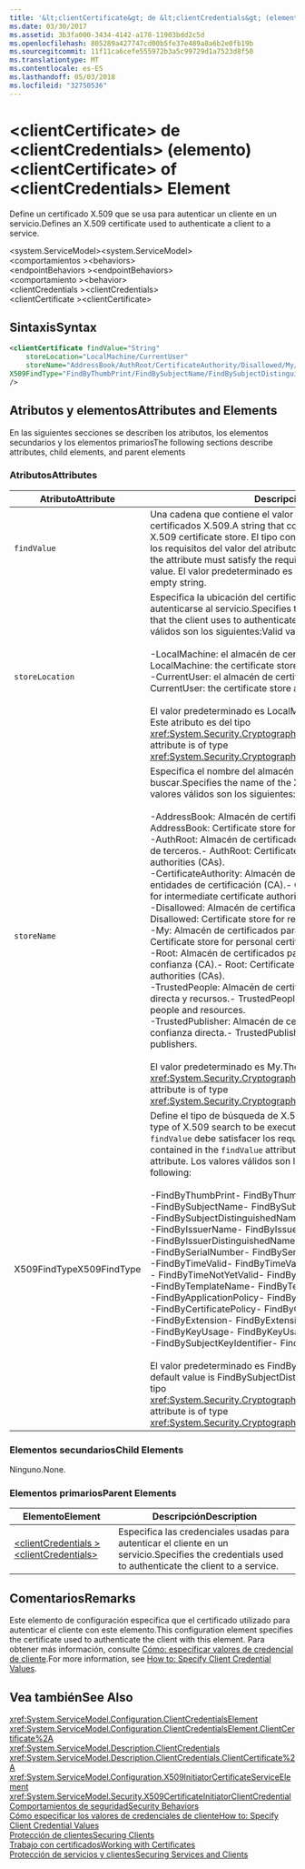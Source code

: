 ```yaml
---
title: '&lt;clientCertificate&gt; de &lt;clientCredentials&gt; (elemento)'
ms.date: 03/30/2017
ms.assetid: 3b3fa000-3434-4142-a178-11903bdd2c5d
ms.openlocfilehash: 805289a427747cd00b5fe37e489a8a6b2e0fb19b
ms.sourcegitcommit: 11f11ca6cefe555972b3a5c99729d1a7523d8f50
ms.translationtype: MT
ms.contentlocale: es-ES
ms.lasthandoff: 05/03/2018
ms.locfileid: "32750536"
---
```

# <a name="ltclientcertificategt-of-ltclientcredentialsgt-element"></a><span data-ttu-id="38de5-102">&lt;clientCertificate&gt; de &lt;clientCredentials&gt; (elemento)</span><span class="sxs-lookup"><span data-stu-id="38de5-102">&lt;clientCertificate&gt; of &lt;clientCredentials&gt; Element</span></span>
<span data-ttu-id="38de5-103">Define un certificado X.509 que se usa para autenticar un cliente en un servicio.</span><span class="sxs-lookup"><span data-stu-id="38de5-103">Defines an X.509 certificate used to authenticate a client to a service.</span></span>  
  
 <span data-ttu-id="38de5-104">\<system.ServiceModel></span><span class="sxs-lookup"><span data-stu-id="38de5-104">\<system.ServiceModel></span></span>  
<span data-ttu-id="38de5-105">\<comportamientos ></span><span class="sxs-lookup"><span data-stu-id="38de5-105">\<behaviors></span></span>  
<span data-ttu-id="38de5-106">\<endpointBehaviors ></span><span class="sxs-lookup"><span data-stu-id="38de5-106">\<endpointBehaviors></span></span>  
<span data-ttu-id="38de5-107">\<comportamiento ></span><span class="sxs-lookup"><span data-stu-id="38de5-107">\<behavior></span></span>  
<span data-ttu-id="38de5-108">\<clientCredentials ></span><span class="sxs-lookup"><span data-stu-id="38de5-108">\<clientCredentials></span></span>  
<span data-ttu-id="38de5-109">\<clientCertificate ></span><span class="sxs-lookup"><span data-stu-id="38de5-109">\<clientCertificate></span></span>  
  
## <a name="syntax"></a><span data-ttu-id="38de5-110">Sintaxis</span><span class="sxs-lookup"><span data-stu-id="38de5-110">Syntax</span></span>  
  
```xml  
<clientCertificate findValue="String"   
    storeLocation="LocalMachine/CurrentUser"  
    storeName="AddressBook/AuthRoot/CertificateAuthority/Disallowed/My/Root/TrustedPeople/TrustedPublisher"  
X509FindType="FindByThumbPrint/FindBySubjectName/FindBySubjectDistinguishedName/FindByIssuerName/FindByIssuerDistinguishedName/FindBySerialNumber/FindByTimeValid/FindByTimeNotYetValid/FindByTemplateName/FindByApplicationPolicy/FindByCertificatePolicy/FindByExtension/FindByKeyUsage/FindBySubjectKeyIdentifier"  
/>  
```  
  
## <a name="attributes-and-elements"></a><span data-ttu-id="38de5-111">Atributos y elementos</span><span class="sxs-lookup"><span data-stu-id="38de5-111">Attributes and Elements</span></span>  
 <span data-ttu-id="38de5-112">En las siguientes secciones se describen los atributos, los elementos secundarios y los elementos primarios</span><span class="sxs-lookup"><span data-stu-id="38de5-112">The following sections describe attributes, child elements, and parent elements</span></span>  
  
### <a name="attributes"></a><span data-ttu-id="38de5-113">Atributos</span><span class="sxs-lookup"><span data-stu-id="38de5-113">Attributes</span></span>  
  
|<span data-ttu-id="38de5-114">Atributo</span><span class="sxs-lookup"><span data-stu-id="38de5-114">Attribute</span></span>|<span data-ttu-id="38de5-115">Descripción</span><span class="sxs-lookup"><span data-stu-id="38de5-115">Description</span></span>|  
|---------------|-----------------|  
|`findValue`|<span data-ttu-id="38de5-116">Una cadena que contiene el valor que se va a buscar en el almacén de certificados X.509.</span><span class="sxs-lookup"><span data-stu-id="38de5-116">A string that contains the value to search for in the X.509 certificate store.</span></span> <span data-ttu-id="38de5-117">El tipo contenido en el atributo debe satisfacer los requisitos del valor del atributo `X509FindType`.</span><span class="sxs-lookup"><span data-stu-id="38de5-117">The type contained in the attribute must satisfy the requirements of the `X509FindType` attribute value.</span></span> <span data-ttu-id="38de5-118">El valor predeterminado es una cadena vacía.</span><span class="sxs-lookup"><span data-stu-id="38de5-118">The default is an empty string.</span></span>|  
|`storeLocation`|<span data-ttu-id="38de5-119">Especifica la ubicación del certificado X.509 que usa el cliente para autenticarse al servicio.</span><span class="sxs-lookup"><span data-stu-id="38de5-119">Specifies the location of the X.509 certificate that the client uses to authenticate itself to the service.</span></span> <span data-ttu-id="38de5-120">Los valores válidos son los siguientes:</span><span class="sxs-lookup"><span data-stu-id="38de5-120">Valid values include the following:</span></span><br /><br /> <span data-ttu-id="38de5-121">-LocalMachine: el almacén de certificados asignado al equipo local.</span><span class="sxs-lookup"><span data-stu-id="38de5-121">-   LocalMachine: the certificate store assigned to the local machine.</span></span><br /><span data-ttu-id="38de5-122">-CurrentUser: el almacén de certificados asignado al usuario actual.</span><span class="sxs-lookup"><span data-stu-id="38de5-122">-   CurrentUser: the certificate store assigned to the current user.</span></span><br /><br /> <span data-ttu-id="38de5-123">El valor predeterminado es LocalMachine.</span><span class="sxs-lookup"><span data-stu-id="38de5-123">The default is LocalMachine.</span></span> <span data-ttu-id="38de5-124">Este atributo es del tipo <xref:System.Security.Cryptography.X509Certificates.StoreLocation>.</span><span class="sxs-lookup"><span data-stu-id="38de5-124">This attribute is of type <xref:System.Security.Cryptography.X509Certificates.StoreLocation>.</span></span>|  
|`storeName`|<span data-ttu-id="38de5-125">Especifica el nombre del almacén del certificado X.509 que se va a buscar.</span><span class="sxs-lookup"><span data-stu-id="38de5-125">Specifies the name of the X.509 certificate store to search.</span></span> <span data-ttu-id="38de5-126">Los valores válidos son los siguientes:</span><span class="sxs-lookup"><span data-stu-id="38de5-126">Valid values include the following:</span></span><br /><br /> <span data-ttu-id="38de5-127">-AddressBook: Almacén de certificados para otros usuarios.</span><span class="sxs-lookup"><span data-stu-id="38de5-127">-   AddressBook: Certificate store for other users.</span></span><br /><span data-ttu-id="38de5-128">-AuthRoot: Almacén de certificados para entidades de certificación (CA) de terceros.</span><span class="sxs-lookup"><span data-stu-id="38de5-128">-   AuthRoot: Certificate store for third-party certificate authorities (CAs).</span></span><br /><span data-ttu-id="38de5-129">-CertificateAuthority: Almacén de certificados intermedios para entidades de certificación (CA).</span><span class="sxs-lookup"><span data-stu-id="38de5-129">-   CertificateAuthority: Certificate store for intermediate certificate authorities (CAs).</span></span><br /><span data-ttu-id="38de5-130">-Disallowed: Almacén de certificados para certificados revocados.</span><span class="sxs-lookup"><span data-stu-id="38de5-130">-   Disallowed: Certificate store for revoked certificates.</span></span><br /><span data-ttu-id="38de5-131">-My: Almacén de certificados para los certificados personales.</span><span class="sxs-lookup"><span data-stu-id="38de5-131">-   My: Certificate store for personal certificates.</span></span><br /><span data-ttu-id="38de5-132">-Root: Almacén de certificados para entidades de certificación raíz de confianza (CA).</span><span class="sxs-lookup"><span data-stu-id="38de5-132">-   Root: Certificate store for trusted root certificate authorities (CAs).</span></span><br /><span data-ttu-id="38de5-133">-TrustedPeople: Almacén de certificados para las personas de confianza directa y recursos.</span><span class="sxs-lookup"><span data-stu-id="38de5-133">-   TrustedPeople: Certificate store for directly trusted people and resources.</span></span><br /><span data-ttu-id="38de5-134">-TrustedPublisher: Almacén de certificados para publicadores de confianza directa.</span><span class="sxs-lookup"><span data-stu-id="38de5-134">-   TrustedPublisher: Certificate store for directly trusted publishers.</span></span><br /><br /> <span data-ttu-id="38de5-135">El valor predeterminado es My.</span><span class="sxs-lookup"><span data-stu-id="38de5-135">The default is My.</span></span> <span data-ttu-id="38de5-136">Este atributo es del tipo <xref:System.Security.Cryptography.X509Certificates.StoreName>.</span><span class="sxs-lookup"><span data-stu-id="38de5-136">This attribute is of type <xref:System.Security.Cryptography.X509Certificates.StoreName>.</span></span>|  
|<span data-ttu-id="38de5-137">X509FindType</span><span class="sxs-lookup"><span data-stu-id="38de5-137">X509FindType</span></span>|<span data-ttu-id="38de5-138">Define el tipo de búsqueda de X.509 que se va a ejecutar.</span><span class="sxs-lookup"><span data-stu-id="38de5-138">Defines the type of X.509 search to be executed.</span></span> <span data-ttu-id="38de5-139">El tipo contenido en el atributo `findValue` debe satisfacer los requisitos de este atributo.</span><span class="sxs-lookup"><span data-stu-id="38de5-139">The type contained in the `findValue` attribute must satisfy the requirements of this attribute.</span></span> <span data-ttu-id="38de5-140">Los valores válidos son los siguientes:</span><span class="sxs-lookup"><span data-stu-id="38de5-140">Valid values include the following:</span></span><br /><br /> <span data-ttu-id="38de5-141">-FindByThumbPrint</span><span class="sxs-lookup"><span data-stu-id="38de5-141">-   FindByThumbPrint</span></span><br /><span data-ttu-id="38de5-142">-FindBySubjectName</span><span class="sxs-lookup"><span data-stu-id="38de5-142">-   FindBySubjectName</span></span><br /><span data-ttu-id="38de5-143">-FindBySubjectDistinguishedName</span><span class="sxs-lookup"><span data-stu-id="38de5-143">-   FindBySubjectDistinguishedName</span></span><br /><span data-ttu-id="38de5-144">-FindByIssuerName</span><span class="sxs-lookup"><span data-stu-id="38de5-144">-   FindByIssuerName</span></span><br /><span data-ttu-id="38de5-145">-FindByIssuerDistinguishedName</span><span class="sxs-lookup"><span data-stu-id="38de5-145">-   FindByIssuerDistinguishedName</span></span><br /><span data-ttu-id="38de5-146">-FindBySerialNumber</span><span class="sxs-lookup"><span data-stu-id="38de5-146">-   FindBySerialNumber</span></span><br /><span data-ttu-id="38de5-147">-FindByTimeValid</span><span class="sxs-lookup"><span data-stu-id="38de5-147">-   FindByTimeValid</span></span><br /><span data-ttu-id="38de5-148">-   FindByTimeNotYetValid</span><span class="sxs-lookup"><span data-stu-id="38de5-148">-   FindByTimeNotYetValid</span></span><br /><span data-ttu-id="38de5-149">-FindByTemplateName</span><span class="sxs-lookup"><span data-stu-id="38de5-149">-   FindByTemplateName</span></span><br /><span data-ttu-id="38de5-150">-FindByApplicationPolicy</span><span class="sxs-lookup"><span data-stu-id="38de5-150">-   FindByApplicationPolicy</span></span><br /><span data-ttu-id="38de5-151">-FindByCertificatePolicy</span><span class="sxs-lookup"><span data-stu-id="38de5-151">-   FindByCertificatePolicy</span></span><br /><span data-ttu-id="38de5-152">-FindByExtension</span><span class="sxs-lookup"><span data-stu-id="38de5-152">-   FindByExtension</span></span><br /><span data-ttu-id="38de5-153">-FindByKeyUsage</span><span class="sxs-lookup"><span data-stu-id="38de5-153">-   FindByKeyUsage</span></span><br /><span data-ttu-id="38de5-154">-FindBySubjectKeyIdentifier</span><span class="sxs-lookup"><span data-stu-id="38de5-154">-   FindBySubjectKeyIdentifier</span></span><br /><br /> <span data-ttu-id="38de5-155">El valor predeterminado es FindBySubjectDistinguishedName.</span><span class="sxs-lookup"><span data-stu-id="38de5-155">The default value is FindBySubjectDistinguishedName.</span></span> <span data-ttu-id="38de5-156">Este atributo es del tipo <xref:System.Security.Cryptography.X509Certificates.X509FindType>.</span><span class="sxs-lookup"><span data-stu-id="38de5-156">This attribute is of type <xref:System.Security.Cryptography.X509Certificates.X509FindType>.</span></span>|  
  
### <a name="child-elements"></a><span data-ttu-id="38de5-157">Elementos secundarios</span><span class="sxs-lookup"><span data-stu-id="38de5-157">Child Elements</span></span>  
 <span data-ttu-id="38de5-158">Ninguno.</span><span class="sxs-lookup"><span data-stu-id="38de5-158">None.</span></span>  
  
### <a name="parent-elements"></a><span data-ttu-id="38de5-159">Elementos primarios</span><span class="sxs-lookup"><span data-stu-id="38de5-159">Parent Elements</span></span>  
  
|<span data-ttu-id="38de5-160">Elemento</span><span class="sxs-lookup"><span data-stu-id="38de5-160">Element</span></span>|<span data-ttu-id="38de5-161">Descripción</span><span class="sxs-lookup"><span data-stu-id="38de5-161">Description</span></span>|  
|-------------|-----------------|  
|[<span data-ttu-id="38de5-162">\<clientCredentials ></span><span class="sxs-lookup"><span data-stu-id="38de5-162">\<clientCredentials></span></span>](../../../../../docs/framework/configure-apps/file-schema/wcf/clientcredentials.md)|<span data-ttu-id="38de5-163">Especifica las credenciales usadas para autenticar el cliente en un servicio.</span><span class="sxs-lookup"><span data-stu-id="38de5-163">Specifies the credentials used to authenticate the client to a service.</span></span>|  
  
## <a name="remarks"></a><span data-ttu-id="38de5-164">Comentarios</span><span class="sxs-lookup"><span data-stu-id="38de5-164">Remarks</span></span>  
 <span data-ttu-id="38de5-165">Este elemento de configuración especifica que el certificado utilizado para autenticar el cliente con este elemento.</span><span class="sxs-lookup"><span data-stu-id="38de5-165">This configuration element specifies the certificate used to authenticate the client with this element.</span></span> <span data-ttu-id="38de5-166">Para obtener más información, consulte [Cómo: especificar valores de credencial de cliente](../../../../../docs/framework/wcf/how-to-specify-client-credential-values.md).</span><span class="sxs-lookup"><span data-stu-id="38de5-166">For more information, see [How to: Specify Client Credential Values](../../../../../docs/framework/wcf/how-to-specify-client-credential-values.md).</span></span>  
  
## <a name="see-also"></a><span data-ttu-id="38de5-167">Vea también</span><span class="sxs-lookup"><span data-stu-id="38de5-167">See Also</span></span>  
 <xref:System.ServiceModel.Configuration.ClientCredentialsElement>  
 <xref:System.ServiceModel.Configuration.ClientCredentialsElement.ClientCertificate%2A>  
 <xref:System.ServiceModel.Description.ClientCredentials>  
 <xref:System.ServiceModel.Description.ClientCredentials.ClientCertificate%2A>  
 <xref:System.ServiceModel.Configuration.X509InitiatorCertificateServiceElement>  
 <xref:System.ServiceModel.Security.X509CertificateInitiatorClientCredential>  
 [<span data-ttu-id="38de5-168">Comportamientos de seguridad</span><span class="sxs-lookup"><span data-stu-id="38de5-168">Security Behaviors</span></span>](../../../../../docs/framework/wcf/feature-details/security-behaviors-in-wcf.md)  
 [<span data-ttu-id="38de5-169">Cómo especificar los valores de credenciales de cliente</span><span class="sxs-lookup"><span data-stu-id="38de5-169">How to: Specify Client Credential Values</span></span>](../../../../../docs/framework/wcf/how-to-specify-client-credential-values.md)  
 [<span data-ttu-id="38de5-170">Protección de clientes</span><span class="sxs-lookup"><span data-stu-id="38de5-170">Securing Clients</span></span>](../../../../../docs/framework/wcf/securing-clients.md)  
 [<span data-ttu-id="38de5-171">Trabajo con certificados</span><span class="sxs-lookup"><span data-stu-id="38de5-171">Working with Certificates</span></span>](../../../../../docs/framework/wcf/feature-details/working-with-certificates.md)  
 [<span data-ttu-id="38de5-172">Protección de servicios y clientes</span><span class="sxs-lookup"><span data-stu-id="38de5-172">Securing Services and Clients</span></span>](../../../../../docs/framework/wcf/feature-details/securing-services-and-clients.md)
